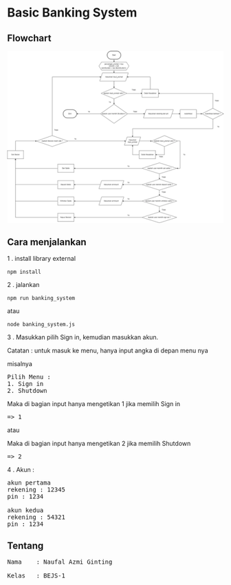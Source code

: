 # Basic Banking System

## Flowchart
<img src="https://raw.githubusercontent.com/BoboiAzumi/f-bee24001186-km7-nag-basicbankingsystem-ch2/refs/heads/main/flowchart/flowchart-webp.webp">

## Cara menjalankan
1 . install library external
```
npm install
```

2 . jalankan
```
npm run banking_system
```
atau
```
node banking_system.js
```

3 . Masukkan pilih Sign in, kemudian masukkan akun.

Catatan : untuk masuk ke menu, hanya input angka di depan menu nya

misalnya
<pre>
Pilih Menu :
1. Sign in
2. Shutdown
</pre>

Maka di bagian input hanya mengetikan 1 jika memilih Sign in
<pre>
=> 1
</pre>

atau

Maka di bagian input hanya mengetikan 2 jika memilih Shutdown
<pre>
=> 2
</pre>

4 . Akun :
<pre>
akun pertama
rekening : 12345
pin : 1234

akun kedua
rekening : 54321
pin : 1234
</pre>

## Tentang
<pre>
Nama    : Naufal Azmi Ginting

Kelas   : BEJS-1
</pre>